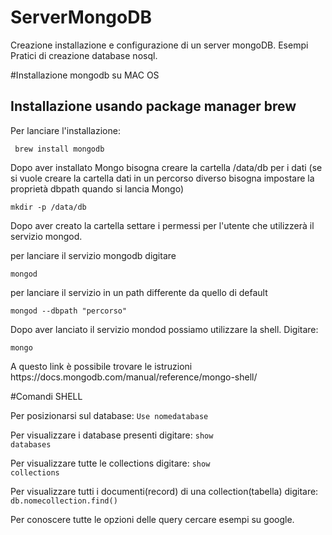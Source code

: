# ServerMongoDB
Creazione installazione e configurazione di un server mongoDB.
Esempi Pratici di creazione database nosql.

#Installazione mongodb su MAC OS
## Installazione usando package manager brew

<p> Per lanciare l'installazione: </p>
<CODE> brew install mongodb </CODE>

<p>Dopo aver installato Mongo bisogna creare la cartella /data/db per i dati (se si vuole creare la cartella dati in un percorso diverso bisogna impostare la proprietà dbpath quando si lancia Mongo)</p>
<CODE>mkdir -p /data/db</CODE>

Dopo aver creato la cartella settare i permessi per l'utente che utilizzerà il servizio mongod.

<p>per lanciare il servizio mongodb digitare</p>

<CODE>mongod</CODE>

<p>per lanciare il servizio in un path differente da quello di default</p>

<CODE>mongod --dbpath "percorso" </CODE>

<p>Dopo aver lanciato il servizio mondod possiamo utilizzare la shell. Digitare:</p>

<CODE>mongo</CODE>

<p> A questo link è possibile trovare le istruzioni https://docs.mongodb.com/manual/reference/mongo-shell/</p>

#Comandi SHELL

Per posizionarsi sul database:
<CODE>Use nomedatabase</CODE>

Per visualizzare i database presenti digitare:
<CODE>show databases</CODE>

Per visualizzare tutte le collections digitare:
<CODE>show collections</CODE>


Per visualizzare tutti i documenti(record) di una collection(tabella) digitare:
<CODE>db.nomecollection.find()</CODE>

Per conoscere tutte le opzioni delle query cercare esempi su google.







